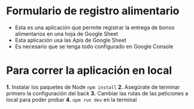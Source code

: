 # Formulario de registro alimentario

* Esta es una aplicación que permite registrar la entrega de bonos alimentarios en una hoja de Google Sheet
* Esta aplicación usa las Apis de Google Sheet
* Es necesario que se tenga todo configurado en Google Console

# Para correr la aplicación en local

**1.** Instalar los paquetes de Node ```npm install```
**2.** Asegúrate de terminar primero la configuración del back
**3.** Cambiar las rutas de las peticiones a local para poder probar
**4.** ```npm run dev``` en la terminal
